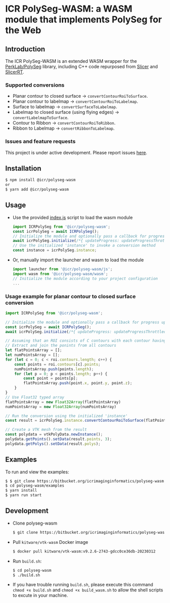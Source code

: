# ICR PolySeg-WASM: a WASM module that implements PolySeg for the Web

## Introduction
The ICR PolySeg-WASM is an extended WASM wrapper for the [PerkLab/PolySeg](https://github.com/PerkLab/PolySeg) library, including C++ code repurposed from [Slicer](https://github.com/Slicer/Slicer) and [SlicerRT](https://github.com/SlicerRt/SlicerRT).

### Supported conversions
* Planar contour to closed surface &rarr; `convertContourRoiToSurface`.
* Planar contour to labelmap &rarr; `convertContourRoiToLabelmap`.
* Surface to labelmap &rarr; `convertSurfaceToLabelmap`.
* Labelmap to closed surface (using flying edges) &rarr; `convertLabelmapToSurface`.
* Contour to Ribbon  &rarr; `convertContourRoiToRibbon`.
* Ribbon to Labelmap  &rarr; `convertRibbonToLabelmap`.


### Issues and feature requests
This project is under active development. Please report issues [here](https://bitbucket.org/icrimaginginformatics/polyseg-wasm/issues).

## Installation
```bash
$ npm install @icr/polyseg-wasm
or
$ yarn add @icr/polyseg-wasm
```

## Usage
* Use the provided [index.js](./src/index.js) script to load the wasm module
    ```js
    import ICRPolySeg from '@icr/polyseg-wasm';
    const icrPolySeg = await ICRPolySeg();
    // Initialize the module and optionally pass a callback for progress updates
    await icrPolySeg.initialize(/*{ updateProgress: updateProgressThrottled }*/);
    // Use the initialized 'instance' to invoke a conversion method
    const instance = icrPolySeg.instance;
    ```

* Or, manually import the launcher and wasm to load the module
    ```js
    import launcher from '@icr/polyseg-wasm/js';
    import wasm from '@icr/polyseg-wasm/wasm';
    // Initialize the module according to your project configuration
    ...
    ```

### Usage example for planar contour to closed surface conversion
```js
import ICRPolySeg from '@icr/polyseg-wasm';

// Initialize the module and optionally pass a callback for progress updates
const icrPolySeg = await ICRPolySeg();
await icrPolySeg.initialize(/*{ updateProgress: updateProgressThrottled }*/);

// Assuming that an ROI consists of C contours with each contour having an array of points (xyz coordinate tuples)
// Extract and join the ponints from all contours
let flatPointsArray = [];
let numPointsArray = [];
for (let c = 0; c < roi.contours.length; c++) {
    const points = roi.contours[c].points;
    numPointsArray.push(points.length);
    for (let p = 0; p < points.length; p++) {
        const point = points[p];
        flatPointsArray.push(point.x, point.y, point.z);
    }
}
// Use Float32 typed array
flatPointsArray = new Float32Array(flatPointsArray)
numPointsArray = new Float32Array(numPointsArray)

// Run the conversion using the initialized 'instance'
const result = icrPolySeg.instance.convertContourRoiToSurface(flatPointsArray, numPointsArray);

// Create a VTK mesh from the result
const polydata = vtkPolyData.newInstance();
polydata.getPoints().setData(result.points, 3);
polydata.getPolys().setData(result.polys);

```

## Examples
To run and view the examples:
```bash
$ $ git clone https://bitbucket.org/icrimaginginformatics/polyseg-wasm.git
$ cd polyseg-wasm/examples
$ yarn install
$ yarn run start
```

## Development
* Clone polyseg-wasm
    ```bash
    $ git clone https://bitbucket.org/icrimaginginformatics/polyseg-wasm.git
    ```
* Pull `kitware/vtk-wasm` Docker image
    ```bash
    $ docker pull kitware/vtk-wasm:v9.2.6-2743-gdcc0ce36db-20230312
    ```

* Run `build.sh`:
    ```bash
    $ cd polyseg-wasm
    $ ./build.sh
    ```
* If you have trouble running `build.sh`, please execute this command `chmod +x build.sh` and `chmod +x build_wasm.sh` to allow the shell scripts to excute in your machine.
